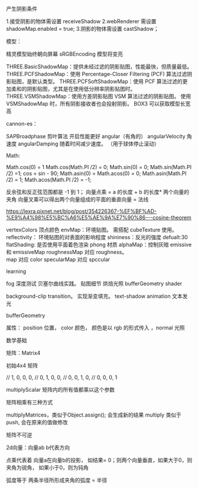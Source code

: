 产生阴影条件

1.接受阴影的物体需设置 receiveShadow
2.webRenderer 需设置 shadowMap.enabled = true; 3.阴影的物体需设置 castShadow；

模型：

精灵模型始终朝向屏幕
sRGBEncoding 模型将变亮

THREE.BasicShadowMap：提供未经过滤的阴影贴图，性能最快，但质量最低。
THREE.PCFShadowMap：使用 Percentage-Closer Filtering (PCF) 算法过滤阴影贴图，是默认类型。
THREE.PCFSoftShadowMap：使用 PCF 算法过滤的更加柔和的阴影贴图，尤其是在使用低分辨率阴影贴图时。
THREE.VSMShadowMap：使用方差阴影贴图 VSM 算法过滤的阴影贴图。 使用 VSMShadowMap 时，所有阴影接收者也会投射阴影。
BOX3 可以获取模型长宽高

cannon-es：

SAPBroadphase 剪叶算法 开启性能更好
angular（有角的）
angularVelocity 角速度
angularDamping 随着时间减少速度。 （用于球体停止滚动）

Math:

Math.cos(0) = 1 Math.cos(Math.PI /2) = 0;
Math.sin(0) = 0; Math.sin(Math.PI /2) =1;
cos = sin - 90;
Math.asin(0) = Math.acos(0) = 0;
Math.asin(Math.PI /2) = 1;
Math.acos(Math.PI /2) = -1;

反余弦和反正弦范围都是 -1 到 1；
向量点乘 = a 的长度 + b 的长度\* 两个向量的夹角
向量叉乘可以得出两个向量组成的平面的垂直向量 = 法线

https://lexra.pixnet.net/blog/post/354226367-%EF%BF%AD-%E9%A4%98%E5%BC%A6%E5%AE%9A%E7%90%86---cosine-theorem

vertexColors 顶点颜色
envMap：环境贴图。 需搭配 cubeTexture 使用。
reflectivity： 环境贴图的对表面的影响程度
shininess：反光的强度 defualt:30
flatShading: 是否使用平面着色渲染 phong 材质
alphaMap：控制灰暗
emissive 和 emissiveMap
roughnessMap 对应 roughness。  
map 对应 color
specularMap 对应 spccular

learning

fog 深度测试 贝塞尔曲线实践。 贴图细节 烘焙光照 bufferGeometry shader

background-clip transition。 实现渐变填充。
text-shadow animation 文本发光

bufferGeometry

属性： position 位置， color 颜色， 颜色是以 rgb 的形式传入 ，normal 光照


数学基础

矩阵：Matrix4


初始4x4 矩阵

// 1, 0, 0, 0,
// 0, 1, 0, 0,
// 0, 0, 1, 0,
// 0, 0, 0, 1

multiplyScalar 矩阵内的所有值都乘以这个参数

矩阵相乘有三种方式

multiplyMatrices，类似于Object.assign();  会生成新的结果
multiply 类似于push, 会在原来的值做修改

矩阵不可逆

2d向量：向量ab  b代表方向

点乘代表着 向量a在向量b的投影，  如结果= 0；则两个向量垂直，如果大于0，则夹角为锐角， 如果小于0，则为钝角

弧度等于  两条半径所形成夹角的弧度 = 半径